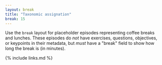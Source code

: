 ```yaml
---
layout: break
title: "Taxonomic assignation"
break: 15
---
```


Use the `break` layout for placeholder episodes representing coffee breaks and lunches.
These episodes do *not* have exercises, questions, objectives, or keypoints in their metadata,
but *must* have a "break" field to show how long the break is (in minutes).

{% include links.md %}
